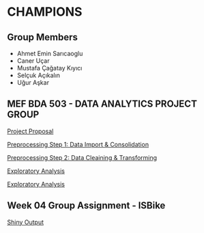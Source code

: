 # CHAMPIONS

## Group Members
* Ahmet Emin Sarıcaoglu
* Caner Uçar
* Mustafa Çağatay Kıyıcı
* Selçuk Açıkalın
* Uğur Aşkar

## MEF BDA 503 - DATA ANALYTICS PROJECT GROUP

[Project Proposal](Proposal.html)

[Preprocessing Step 1: Data Import & Consolidation](champions-tefas-data-import.html)

[Preprocessing Step 2: Data Cleaining & Transforming](champions-tefas-data-clean-transform.html)

[Exploratory Analysis](exploratory-analysis.html)

[Exploratory Analysis](EDA.html)


## Week 04 Group Assignment - ISBike

[Shiny Output](https://uguraskar.shinyapps.io/mef04g-champions/)

